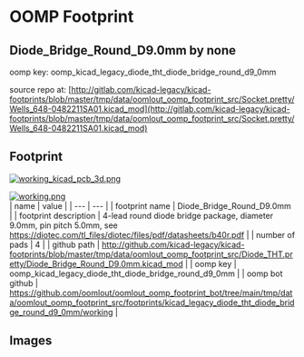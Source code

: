 # OOMP Footprint  
## Diode_Bridge_Round_D9.0mm  by none  
  
oomp key: oomp_kicad_legacy_diode_tht_diode_bridge_round_d9_0mm  
  
source repo at: [http://gitlab.com/kicad-legacy/kicad-footprints/blob/master/tmp/data/oomlout_oomp_footprint_src/Socket.pretty/Wells_648-0482211SA01.kicad_mod](http://gitlab.com/kicad-legacy/kicad-footprints/blob/master/tmp/data/oomlout_oomp_footprint_src/Socket.pretty/Wells_648-0482211SA01.kicad_mod)  
## Footprint  
  
[![working_kicad_pcb_3d.png](working_kicad_pcb_3d_600.png)](working_kicad_pcb_3d.png)  
  
[![working.png](working_600.png)](working.png)  
| name | value | 
| --- | --- | 
| footprint name | Diode_Bridge_Round_D9.0mm | 
| footprint description | 4-lead round diode bridge package, diameter 9.0mm, pin pitch 5.0mm, see https://diotec.com/tl_files/diotec/files/pdf/datasheets/b40r.pdf | 
| number of pads | 4 | 
| github path | http://github.com/kicad-legacy/kicad-footprints/blob/master/tmp/data/oomlout_oomp_footprint_src/Diode_THT.pretty/Diode_Bridge_Round_D9.0mm.kicad_mod | 
| oomp key | oomp_kicad_legacy_diode_tht_diode_bridge_round_d9_0mm | 
| oomp bot github | https://github.com/oomlout/oomlout_oomp_footprint_bot/tree/main/tmp/data/oomlout_oomp_footprint_src/footprints/kicad_legacy_diode_tht_diode_bridge_round_d9_0mm/working | 
## Images  
